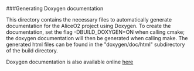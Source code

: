 ###Generating Doxygen documentation

This directory contains the necessary files to automatically generate documentation for the AliceO2 project using 
Doxygen. To create the documentation, set the flag -DBUILD_DOXYGEN=ON when calling cmake; the doxygen documentation 
will then be generated when calling make.  The generated html files can be found in the "doxygen/doc/html" subdirectory 
of the build directory.

Doxygen documentation is also available online [here](http://aliceo2group.github.io/AliceO2/)
